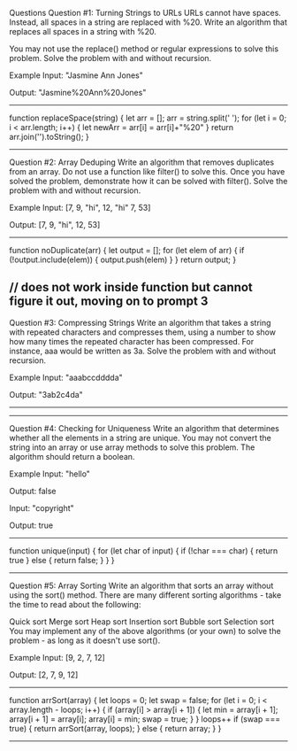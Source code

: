 Questions
Question #1: Turning Strings to URLs
URLs cannot have spaces. Instead, all spaces in a string are replaced with %20. Write an algorithm that replaces all spaces in a string with %20.

You may not use the replace() method or regular expressions to solve this problem. Solve the problem with and without recursion.

Example
Input: "Jasmine Ann Jones"

Output: "Jasmine%20Ann%20Jones"

---------------------------------------------------------------------------------------------------------

function replaceSpace(string) {
  let arr = [];
  arr = string.split(' ');
  for (let i = 0; i < arr.length; i++) {
    let newArr = arr[i] = arr[i]+"%20"
  }
  return arr.join('').toString();
}

-------------------------------------------------------------------------------------------------------




Question #2: Array Deduping
Write an algorithm that removes duplicates from an array. Do not use a function like filter() to solve this. Once you have solved the problem, demonstrate how it can be solved with filter(). Solve the problem with and without recursion.

Example
Input: [7, 9, "hi", 12, "hi" 7, 53]

Output: [7, 9, "hi", 12, 53]


-------------------------------------------------------------------------------------------------------

function noDuplicate(arr) {
  let output = [];
  for (let elem of arr) {
    if (!output.include(elem)) {
      output.push(elem)
    }
  } return output;
}

// does not work inside function but cannot figure it out, moving on to prompt 3
-------------------------------------------------------------------------------------------------------

Question #3: Compressing Strings
Write an algorithm that takes a string with repeated characters and compresses them, using a number to show how many times the repeated character has been compressed. For instance, aaa would be written as 3a. Solve the problem with and without recursion.

Example
Input: "aaabccdddda"

Output: "3ab2c4da"

----------------------------------------------------------------------------------------------------------



------------------------------------------------------------------------------------------------------------

Question #4: Checking for Uniqueness
Write an algorithm that determines whether all the elements in a string are unique. You may not convert the string into an array or use array methods to solve this problem. The algorithm should return a boolean.

Example
Input: "hello"

Output: false

Input: "copyright"

Output: true

------------------------------------------------------------------------------------------------------------

function unique(input) {
  for (let char of input) {
    if (!char === char) {
      return true
    }
    else {
      return false;
    }
  }
}

------------------------------------------------------------------------------------------------------------

Question #5: Array Sorting
Write an algorithm that sorts an array without using the sort() method. There are many different sorting algorithms - take the time to read about the following:

Quick sort
Merge sort
Heap sort
Insertion sort
Bubble sort
Selection sort
You may implement any of the above algorithms (or your own) to solve the problem - as long as it doesn't use sort().

Example
Input: [9, 2, 7, 12]

Output: [2, 7, 9, 12]

------------------------------------------------------------------------------------

function arrSort(array) {
  let loops = 0;
  let swap = false;
  for (let i = 0; i < array.length - loops; i++) {
    if (array[i] > array[i + 1]) {
      let min = array[i + 1];
      array[i + 1] = array[i];
      array[i] = min;
      swap = true;
    }
  }
  loops++
  if (swap === true) {
    return arrSort(array, loops);
  } else {
    return array;
  }
}

---------------------------------------------------------------------------------